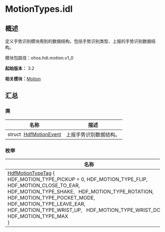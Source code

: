 # MotionTypes.idl


## 概述

定义手势识别模块用到的数据结构，包括手势识别类型、上报的手势识别数据结构。

模块包路径：ohos.hdi.motion.v1_0

**起始版本：** 3.2

**相关模块：**[Motion](_motion_v10.md)


## 汇总


### 类

| 名称 | 描述 | 
| -------- | -------- |
| struct&nbsp;&nbsp;[HdfMotionEvent](_hdf_motion_event_v10.md) | 上报手势识别数据结构。 | 


### 枚举

| 名称 | 描述 | 
| -------- | -------- |
| [HdfMotionTypeTag](_motion_v10.md#hdfmotiontypetag) {<br/>HDF_MOTION_TYPE_PICKUP = 0, HDF_MOTION_TYPE_FLIP, HDF_MOTION_CLOSE_TO_EAR, HDF_MOTION_TYPE_SHAKE,&nbsp;&nbsp;&nbsp;HDF_MOTION_TYPE_ROTATION, HDF_MOTION_TYPE_POCKET_MODE, HDF_MOTION_TYPE_LEAVE_EAR, HDF_MOTION_TYPE_WRIST_UP,&nbsp;&nbsp;&nbsp;HDF_MOTION_TYPE_WRIST_DOWN, HDF_MOTION_TYPE_MAX<br/>} | 手势识别模块接口的包路径。 | 
